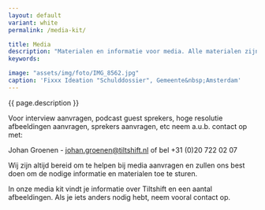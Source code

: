 ```yaml
---
layout: default
variant: white
permalink: /media-kit/

title: Media
description: "Materialen en informatie voor media. Alle materialen zijn vrij te gebruiken onder Creative Commons licentie CC BY-SA Tiltshift (www.tiltshift.nl)."
keywords: 

image: "assets/img/foto/IMG_8562.jpg"
caption: 'Fixxx Ideation "Schulddossier", Gemeente&nbsp;Amsterdam'
---
```


{{ page.description }}

Voor interview aanvragen, podcast guest sprekers, hoge resolutie afbeeldingen aanvragen, sprekers aanvragen, etc neem a.u.b. contact op met:

Johan Groenen - [johan.groenen@tiltshift.nl](mailto:johan.groenen@tiltshift.nl) of bel +31 (0)20 722 02 07

Wij zijn altijd bereid om te helpen bij media aanvragen en zullen ons best doen om de nodige informatie en materialen toe te sturen.

In onze media kit vindt je informatie over Tiltshift en een aantal afbeeldingen. Als je iets anders nodig hebt, neem vooral contact op.
